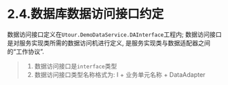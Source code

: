 # 2.4.数据库数据访问接口约定
数据访问接口定义在```Utour.DemoDataService.DAInterface```工程内; 数据访问接口是对服务实现类所需的数据访问机进行定义, 是服务实现类与数据适配器之间的“工作协议”.
>1. 数据访问接口是```interface```类型
>2. 数据访问接口类型名称格式为: I + 业务单元名称 + DataAdapter

